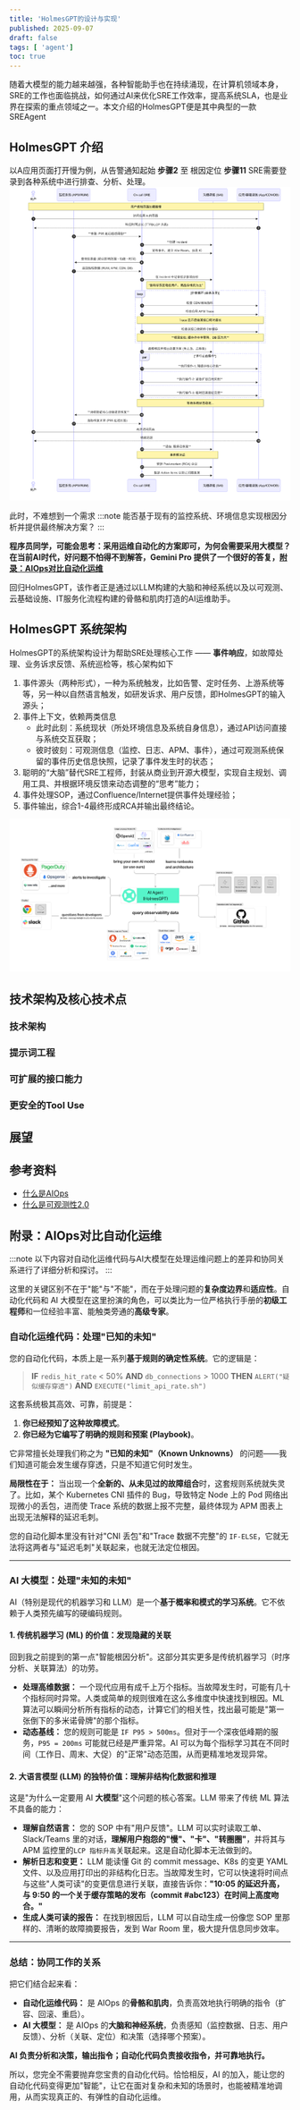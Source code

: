 ```yaml
---
title: 'HolmesGPT的设计与实现'
published: 2025-09-07
draft: false
tags: [ 'agent']
toc: true
---
```



随着大模型的能力越来越强，各种智能助手也在持续涌现，在计算机领域本身，SRE的工作也面临挑战，如何通过AI来优化SRE工作效率，提高系统SLA，也是业界在探索的重点领域之一。本文介绍的HolmesGPT便是其中典型的一款SREAgent

## HolmesGPT 介绍

以A应用页面打开慢为例，从告警通知起始 **步骤2** 至 根因定位 **步骤11** SRE需要登录到各种系统中进行排查、分析、处理。
![SRE故障处理时序.png](./SRE故障处理时序.png)

此时，不难想到一个需求
:::note
能否基于现有的监控系统、环境信息实现根因分析并提供最终解决方案？
:::

__程序员同学，可能会思考：采用运维自动化的方案即可，为何会需要采用大模型？ 在当前AI时代，好问题不怕得不到解答，Gemini Pro 提供了一个很好的答复，[附录：AIOps对比自动化运维](#附录大模型谈aiops对比自动化运维)__

回归HolmesGPT，该作者正是通过以LLM构建的大脑和神经系统以及以可观测、云基础设施、IT服务化流程构建的骨骼和肌肉打造的AI运维助手。

## HolmesGPT 系统架构

HolmesGPT的系统架构设计为帮助SRE处理核心工作 —— **事件响应**，如故障处理、业务诉求反馈、系统巡检等，核心架构如下

1. 事件源头（两种形式），一种为系统触发，比如告警、定时任务、上游系统等等，另一种以自然语言触发，如研发诉求、用户反馈，即HolmesGPT的输入源头；
2. 事件上下文，依赖两类信息
    - 此时此刻：系统现状（所处环境信息及系统自身信息），通过API访问直接与系统交互获取；
    - 彼时彼刻：可观测信息（监控、日志、APM、事件），通过可观测系统保留的事件历史信息快照，记录了事件发生时的状态；
3. 聪明的“大脑”替代SRE工程师，封装从商业到开源大模型，实现自主规划、调用工具、并根据环境反馈来动态调整的“思考”能力；
4. 事件处理SOP，通过Confluence/Internet提供事件处理经验；
5. 事件输出，综合1-4最终形成RCA并输出最终结论。

![holmesgpt](./holmesgpt.png)


## 技术架构及核心技术点

### 技术架构

### 提示词工程

### 可扩展的接口能力

### 更安全的Tool Use

## 展望


## 参考资料

* [什么是AIOps](https://info.support.huawei.com/info-finder/encyclopedia/zh/AIOps.html)
* [什么是可观测性2.0](https://greptime.cn/blogs/2025-04-24-observability2.0-greptimedb.html)


## 附录：AIOps对比自动化运维

:::note
以下内容对自动化运维代码与AI大模型在处理运维问题上的差异和协同关系进行了详细分析和探讨。
:::

这里的关键区别不在于"能"与"不能"，而在于处理问题的**复杂度边界**和**适应性**。自动化代码和 AI 大模型在这里扮演的角色，可以类比为一位严格执行手册的**初级工程师**和一位经验丰富、能触类旁通的**高级专家**。

### 自动化运维代码：处理"已知的未知"

您的自动化代码，本质上是一系列**基于规则的确定性系统**。它的逻辑是：

> **IF** `redis_hit_rate` < 50% **AND** `db_connections` > 1000 **THEN** `ALERT("疑似缓存穿透")` **AND** `EXECUTE("limit_api_rate.sh")`

这套系统极其高效、可靠，前提是：
1.  **你已经预知了这种故障模式**。
2.  **你已经为它编写了明确的规则和预案 (Playbook)**。

它非常擅长处理我们称之为 **"已知的未知"（Known Unknowns）** 的问题——我们知道可能会发生缓存穿透，只是不知道它何时发生。

**局限性在于：**
当出现一个**全新的、从未见过的故障组合**时，这套规则系统就失灵了。比如，某个 Kubernetes CNI 插件的 Bug，导致特定 Node 上的 Pod 网络出现微小的丢包，进而使 Trace 系统的数据上报不完整，最终体现为 APM 图表上出现无法解释的延迟毛刺。

您的自动化脚本里没有针对"CNI 丢包"和"Trace 数据不完整"的 `IF-ELSE`，它就无法将这两者与"延迟毛刺"关联起来，也就无法定位根因。

---

### AI 大模型：处理"未知的未知"

AI（特别是现代的机器学习和 LLM）是一个**基于概率和模式的学习系统**。它不依赖于人类预先编写的硬编码规则。

#### 1. 传统机器学习 (ML) 的价值：发现隐藏的关联

回到我之前提到的第一点"智能根因分析"。这部分其实更多是传统机器学习（时序分析、关联算法）的功劳。
*   **处理高维数据：** 一个现代应用有成千上万个指标。当故障发生时，可能有几十个指标同时异常。人类或简单的规则很难在这么多维度中快速找到根因。ML 算法可以瞬间分析所有指标的动态，计算它们的相关性，找出最可能是"第一张倒下的多米诺骨牌"的那个指标。
*   **动态基线：** 您的规则可能是 `IF P95 > 500ms`。但对于一个深夜低峰期的服务，`P95 = 200ms` 可能就已经是严重异常。AI 可以为每个指标学习其在不同时间（工作日、周末、大促）的"正常"动态范围，从而更精准地发现异常。

#### 2. 大语言模型 (LLM) 的独特价值：理解非结构化数据和推理

这是"为什么一定要用 AI **大模型**"这个问题的核心答案。LLM 带来了传统 ML 算法不具备的能力：

*   **理解自然语言：** 您的 SOP 中有"用户反馈"。LLM 可以实时读取工单、Slack/Teams 里的对话，**理解用户抱怨的"慢"、"卡"、"转圈圈"**，并将其与 APM 监控里的`LCP 指标升高`关联起来。这是自动化脚本无法做到的。
*   **解析日志和变更：** LLM 能读懂 Git 的 commit message、K8s 的变更 YAML 文件、以及应用打印出的非结构化日志。当故障发生时，它可以快速将时间点与这些"人类可读"的变更信息进行关联，直接告诉你：**"10:05 的延迟升高，与 9:50 的一个关于缓存策略的发布（commit #abc123）在时间上高度吻合。"**
*   **生成人类可读的报告：** 在找到根因后，LLM 可以自动生成一份像您 SOP 里那样的、清晰的故障摘要报告，发到 War Room 里，极大提升信息同步效率。

---

### 总结：协同工作的关系

把它们结合起来看：

*   **自动化运维代码：** 是 AIOps 的**骨骼和肌肉**，负责高效地执行明确的指令（扩容、回滚、重启）。
*   **AI 大模型：** 是 AIOps 的**大脑和神经系统**，负责感知（监控数据、日志、用户反馈）、分析（关联、定位）和决策（选择哪个预案）。

**AI 负责分析和决策，输出指令；自动化代码负责接收指令，并可靠地执行。**

所以，您完全不需要抛弃您宝贵的自动化代码。恰恰相反，AI 的加入，能让您的自动化代码变得更加"智能"，让它在面对复杂和未知的场景时，也能被精准地调用，从而实现真正的、有弹性的自动化运维。